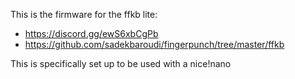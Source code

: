 This is the firmware for the ffkb lite:
* https://discord.gg/ewS6xbCgPb
* https://github.com/sadekbaroudi/fingerpunch/tree/master/ffkb

This is specifically set up to be used with a nice!nano
